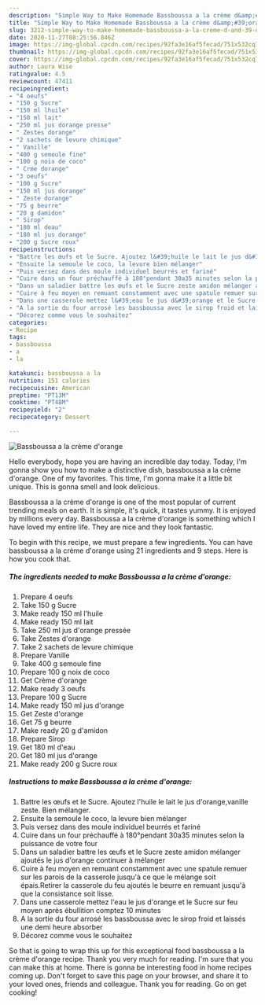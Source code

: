 ```yaml
---
description: "Simple Way to Make Homemade Bassboussa a la crème d&amp;#39;orange"
title: "Simple Way to Make Homemade Bassboussa a la crème d&amp;#39;orange"
slug: 3212-simple-way-to-make-homemade-bassboussa-a-la-creme-d-and-39-orange
date: 2020-11-27T08:25:56.846Z
image: https://img-global.cpcdn.com/recipes/92fa3e16af5fecad/751x532cq70/bassboussa-a-la-creme-dorange-photo-principale-de-la-recette.jpg
thumbnail: https://img-global.cpcdn.com/recipes/92fa3e16af5fecad/751x532cq70/bassboussa-a-la-creme-dorange-photo-principale-de-la-recette.jpg
cover: https://img-global.cpcdn.com/recipes/92fa3e16af5fecad/751x532cq70/bassboussa-a-la-creme-dorange-photo-principale-de-la-recette.jpg
author: Laura Wise
ratingvalue: 4.5
reviewcount: 47411
recipeingredient:
- "4 oeufs"
- "150 g Sucre"
- "150 ml lhuile"
- "150 ml lait"
- "250 ml jus dorange presse"
- " Zestes dorange"
- "2 sachets de levure chimique"
- " Vanille"
- "400 g semoule fine"
- "100 g noix de coco"
- " Crme dorange"
- "3 oeufs"
- "100 g Sucre"
- "150 ml jus dorange"
- " Zeste dorange"
- "75 g beurre"
- "20 g damidon"
- " Sirop"
- "180 ml deau"
- "180 ml jus dorange"
- "200 g Sucre roux"
recipeinstructions:
- "Battre les œufs et le Sucre. Ajoutez l&#39;huile le lait le jus d&#39;orange,vanille zeste. Bien mélanger."
- "Ensuite la semoule le coco, la levure bien mélanger"
- "Puis versez dans des moule individuel beurrés et fariné"
- "Cuire dans un four préchauffé à 180°pendant 30a35 minutes selon la puissance de votre four"
- "Dans un saladier battre les œufs et le Sucre zeste amidon mélanger ajoutés le jus d&#39;orange continuer à mélanger"
- "Cuire à feu moyen en remuant constamment avec une spatule remuer sur les parois de la casserole jusqu&#39;à ce que le mélange soit épais.Retirer la casserole du feu ajoutés le beurre en remuant jusqu&#39;à que la consistance soit lisse."
- "Dans une casserole mettez l&#39;eau le jus d&#39;orange et le Sucre sur feu moyen après ébullition comptez 10 minutes"
- "A la sortie du four arrosé les bassboussa avec le sirop froid et laissés une demi heure absorber"
- "Décorez comme vous le souhaitez"
categories:
- Recipe
tags:
- bassboussa
- a
- la

katakunci: bassboussa a la 
nutrition: 151 calories
recipecuisine: American
preptime: "PT13M"
cooktime: "PT48M"
recipeyield: "2"
recipecategory: Dessert

---
```



![Bassboussa a la crème d&#39;orange](https://img-global.cpcdn.com/recipes/92fa3e16af5fecad/751x532cq70/bassboussa-a-la-creme-dorange-photo-principale-de-la-recette.jpg)

Hello everybody, hope you are having an incredible day today. Today, I'm gonna show you how to make a distinctive dish, bassboussa a la crème d&#39;orange. One of my favorites. This time, I'm gonna make it a little bit unique. This is gonna smell and look delicious.

Bassboussa a la crème d&#39;orange is one of the most popular of current trending meals on earth. It is simple, it's quick, it tastes yummy. It is enjoyed by millions every day. Bassboussa a la crème d&#39;orange is something which I have loved my entire life. They are nice and they look fantastic.




To begin with this recipe, we must prepare a few ingredients. You can have bassboussa a la crème d&#39;orange using 21 ingredients and 9 steps. Here is how you cook that.

<!--inarticleads1-->

##### The ingredients needed to make Bassboussa a la crème d&#39;orange:

1. Prepare 4 oeufs
1. Take 150 g Sucre
1. Make ready 150 ml l&#39;huile
1. Make ready 150 ml lait
1. Take 250 ml jus d&#39;orange pressée
1. Take  Zestes d&#39;orange
1. Take 2 sachets de levure chimique
1. Prepare  Vanille
1. Take 400 g semoule fine
1. Prepare 100 g noix de coco
1. Get  Crème d&#39;orange
1. Make ready 3 oeufs
1. Prepare 100 g Sucre
1. Make ready 150 ml jus d&#39;orange
1. Get  Zeste d&#39;orange
1. Get 75 g beurre
1. Make ready 20 g d&#39;amidon
1. Prepare  Sirop
1. Get 180 ml d&#39;eau
1. Get 180 ml jus d&#39;orange
1. Make ready 200 g Sucre roux




<!--inarticleads2-->

##### Instructions to make Bassboussa a la crème d&#39;orange:

1. Battre les œufs et le Sucre. Ajoutez l&#39;huile le lait le jus d&#39;orange,vanille zeste. Bien mélanger.
1. Ensuite la semoule le coco, la levure bien mélanger
1. Puis versez dans des moule individuel beurrés et fariné
1. Cuire dans un four préchauffé à 180°pendant 30a35 minutes selon la puissance de votre four
1. Dans un saladier battre les œufs et le Sucre zeste amidon mélanger ajoutés le jus d&#39;orange continuer à mélanger
1. Cuire à feu moyen en remuant constamment avec une spatule remuer sur les parois de la casserole jusqu&#39;à ce que le mélange soit épais.Retirer la casserole du feu ajoutés le beurre en remuant jusqu&#39;à que la consistance soit lisse.
1. Dans une casserole mettez l&#39;eau le jus d&#39;orange et le Sucre sur feu moyen après ébullition comptez 10 minutes
1. A la sortie du four arrosé les bassboussa avec le sirop froid et laissés une demi heure absorber
1. Décorez comme vous le souhaitez




So that is going to wrap this up for this exceptional food bassboussa a la crème d&#39;orange recipe. Thank you very much for reading. I'm sure that you can make this at home. There is gonna be interesting food in home recipes coming up. Don't forget to save this page on your browser, and share it to your loved ones, friends and colleague. Thank you for reading. Go on get cooking!
